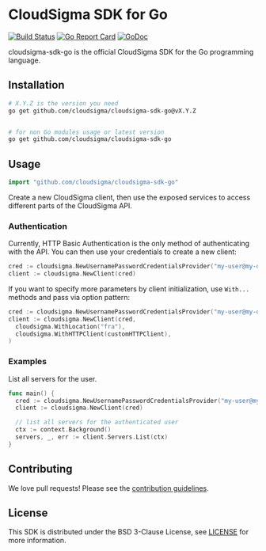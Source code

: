 # CloudSigma SDK for Go

[![Build Status](https://github.com/cloudsigma/cloudsigma-sdk-go/workflows/build/badge.svg)](https://github.com/cloudsigma/cloudsigma-sdk-go/actions?query=workflow%3Abuild)
[![Go Report Card](https://goreportcard.com/badge/github.com/cloudsigma/cloudsigma-sdk-go)](https://goreportcard.com/report/github.com/cloudsigma/cloudsigma-sdk-go)
[![GoDoc](https://img.shields.io/badge/pkg.go.dev-doc-blue)](http://pkg.go.dev/github.com/cloudsigma/cloudsigma-sdk-go)

cloudsigma-sdk-go is the official CloudSigma SDK for the Go programming language.


## Installation

```sh
# X.Y.Z is the version you need
go get github.com/cloudsigma/cloudsigma-sdk-go@vX.Y.Z


# for non Go modules usage or latest version
go get github.com/cloudsigma/cloudsigma-sdk-go
```


## Usage

```go
import "github.com/cloudsigma/cloudsigma-sdk-go"
```
Create a new CloudSigma client, then use the exposed services to access
different parts of the CloudSigma API.

### Authentication

Currently, HTTP Basic Authentication is the only method of authenticating
with the API. You can then use your credentials to create a new client:

```go
cred := cloudsigma.NewUsernamePasswordCredentialsProvider("my-user@my-domain.com", "my-secure-password")
client := cloudsigma.NewClient(cred)
```

If you want to specify more parameters by client initialization, use
`With...` methods and pass via option pattern:

```go
cred := cloudsigma.NewUsernamePasswordCredentialsProvider("my-user@my-domain.com", "my-secure-password")
client := cloudsigma.NewClient(cred,
  cloudsigma.WithLocation("fra"),
  cloudsigma.WithHTTPClient(customHTTPClient),
)
```

### Examples

List all servers for the user.
```go
func main() {
  cred := cloudsigma.NewUsernamePasswordCredentialsProvider("my-user@my-domain.com", "my-secure-password")
  client := cloudsigma.NewClient(cred)

  // list all servers for the authenticated user
  ctx := context.Background()
  servers, _, err := client.Servers.List(ctx)
}
```


## Contributing

We love pull requests! Please see the [contribution guidelines](.github/CONTRIBUTING.md).


## License

This SDK is distributed under the BSD 3-Clause License, see [LICENSE](LICENSE) for more information.
